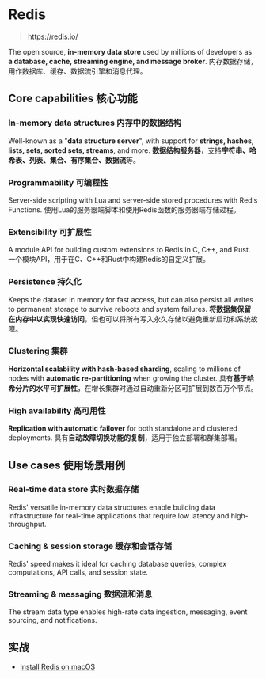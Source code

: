 

Redis
======
> https://redis.io/

The open source, **in-memory data store** used by millions of developers as **a database, cache, streaming engine, and message broker**.
内存数据存储，用作数据库、缓存、数据流引擎和消息代理。


## Core capabilities 核心功能
### In-memory data structures 内存中的数据结构
Well-known as a "**data structure server**", with support for **strings, hashes, lists, sets, sorted sets, streams**, and more.
**数据结构服务器**，支持**字符串、哈希表、列表、集合、有序集合、数据流**等。

### Programmability 可编程性
Server-side scripting with Lua and server-side stored procedures with Redis Functions.
使用Lua的服务器端脚本和使用Redis函数的服务器端存储过程。

### Extensibility 可扩展性
A module API for building custom extensions to Redis in C, C++, and Rust.
一个模块API，用于在C、C++和Rust中构建Redis的自定义扩展。

### Persistence 持久化
Keeps the dataset in memory for fast access, but can also persist all writes to permanent storage to survive reboots and system failures.
**将数据集保留在内存中以实现快速访问**，但也可以将所有写入永久存储以避免重新启动和系统故障。

### Clustering 集群
**Horizontal scalability with hash-based sharding**, scaling to millions of nodes with **automatic re-partitioning** when growing the cluster.
具有**基于哈希分片的水平可扩展性**，在增长集群时通过自动重新分区可扩展到数百万个节点。

### High availability 高可用性
**Replication with automatic failover** for both standalone and clustered deployments.
具有**自动故障切换功能的复制**，适用于独立部署和群集部署。


## Use cases 使用场景用例
### Real-time data store 实时数据存储
Redis' versatile in-memory data structures enable building data infrastructure for real-time applications that require low latency and high-throughput.

### Caching & session storage 缓存和会话存储
Redis' speed makes it ideal for caching database queries, complex computations, API calls, and session state.

### Streaming & messaging 数据流和消息
The stream data type enables high-rate data ingestion, messaging, event sourcing, and notifications.


## 实战
- [Install Redis on macOS](https://redis.io/docs/getting-started/installation/install-redis-on-mac-os/)

